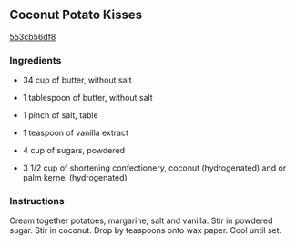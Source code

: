 ## Coconut Potato Kisses

[553cb56df8](http://www.food.com/recipe/coconut-potato-kisses-396035)

### Ingredients

 - 34 cup of butter, without salt

 - 1 tablespoon of butter, without salt

 - 1 pinch of salt, table

 - 1 teaspoon of vanilla extract

 - 4 cup of sugars, powdered

 - 3 1/2 cup of shortening confectionery, coconut (hydrogenated) and or palm kernel (hydrogenated)

### Instructions

Cream together potatoes, margarine, salt and vanilla. Stir in powdered sugar. Stir in coconut. Drop by teaspoons onto wax paper. Cool until set.